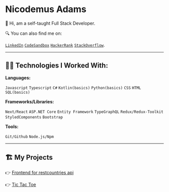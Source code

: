 # Nicodemus Adams
  
👋 Hi, am a self-taught Full Stack Developer.

🔍 You can also find me on:

[`LinkedIn`](https://www.linkedin.com/in/nicodemus-adams) [`CodeSandbox`](https://codesandbox.io/u/adamni21) [`HackerRank`](https://www.hackerrank.com/adams_nicodemus) [`StackOverflow`](https://stackoverflow.com/users/16441971/adamni21).


---


## 👨‍💻 **Technologies I Worked With:**

**Languages:**

`Javascript` `Typescript` `C#` `Kotlin(basics)` `Python(basics)` `CSS` `HTML` `SQL(basics)`

**Frameworks/Libraries:**

`Next/React` `ASP.NET Core` `Entity Framework` `TypeGraphQL` `Redux/Redux-Toolkit` `StyledComponents` `Bootstrap`

**Tools:**

`Git/Github` `Node.js/Npm` 

---

## 🏗 My Projects

👉 [Frontend for restcountries api](https://github.com/adamni21/Rest-countries-Api-client)

👉 [Tic Tac Toe](https://github.com/adamni21/tic-tac-toe)

### 
